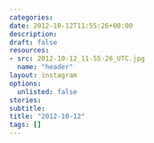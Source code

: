 ```yaml
---
categories:
date: 2012-10-12T11:55:26+00:00
description:
draft: false
resources:
- src: 2012-10-12_11-55-26_UTC.jpg
  name: "header"
layout: instagram
options:
  unlisted: false
stories:
subtitle:
title: "2012-10-12"
tags: []
---
```


 
